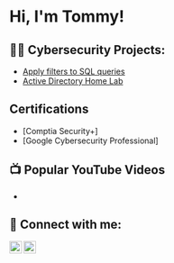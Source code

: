 <h1>Hi, I'm Tommy!

<h2>👨‍💻 Cybersecurity Projects:</h2>

- [Apply filters to SQL queries](https://docs.google.com/document/d/18CFoA63G3N1l-QZ7uB8Sx_YBu2gKrmIy0QPe5hCUemw/edit?resourcekey=0-5Kj3yF1J_sDzthuJqTS5Fg#heading=h.uakdmh2r7kug)
- [Active Directory Home Lab](https://github.com/joshmadakor1/Lab)

<h2> Certifications</h2>

- [Comptia Security+]
- [Google Cybersecurity Professional]

<h2>📺 Popular YouTube Videos</h2>

- 

<h2> 🤳 Connect with me:</h2>

[<img align="left" alt="JoshMadakor | YouTube" width="22px" src="https://cdn.jsdelivr.net/npm/simple-icons@v3/icons/youtube.svg" />][youtube]
[<img align="left" alt="JoshMadakor | LinkedIn" width="22px" src="https://cdn.jsdelivr.net/npm/simple-icons@v3/icons/linkedin.svg" />][linkedin]


[youtube]: https://www.youtube.com/c/
[linkedin]: https://linkedin.com/in/tommy-lee-paradis

<!--
**joshmadakor1/joshmadakor1** is a ✨ _special_ ✨ repository because its `README.md` (this file) appears on your GitHub profile.

Here are some ideas to get you started:

- 🔭 I’m currently working on ...
- 🌱 I’m currently learning ...
- 👯 I’m looking to collaborate on ...
- 🤔 I’m looking for help with ...
- 💬 Ask me about ...
- 📫 How to reach me: ...
- 😄 Pronouns: ...
- ⚡ Fun fact: ...
-->
